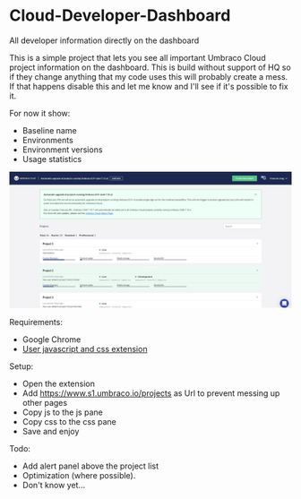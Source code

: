 # Cloud-Developer-Dashboard
All developer information directly on the dashboard

This is a simple project that lets you see all important Umbraco Cloud project information on the dashboard.
This is build without support of HQ so if they change anything that my code uses this will probably create a mess.
If that happens disable this and let me know and I'll see if it's possible to fix it.

For now it show:
- Baseline name
- Environments
- Environment versions
- Usage statistics

![Screenshot](/screenshot.png?raw=true "Screenshot")

Requirements:
- Google Chrome
- [User javascript and css extension](https://chrome.google.com/webstore/detail/user-javascript-and-css/nbhcbdghjpllgmfilhnhkllmkecfmpld)

Setup:
- Open the extension
- Add https://www.s1.umbraco.io/projects as Url to prevent messing up other pages
- Copy js to the js pane
- Copy css to the css pane
- Save and enjoy

Todo:
- Add alert panel above the project list
- Optimization (where possible).
- Don't know yet...
